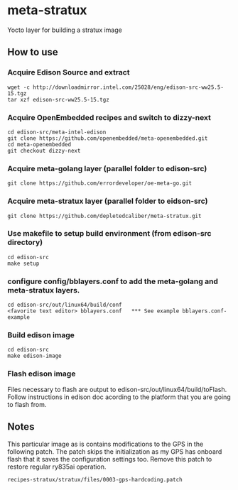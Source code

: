 # meta-stratux
Yocto layer for building a stratux image


## How to use
### Acquire Edison Source and extract
```
wget -c http://downloadmirror.intel.com/25028/eng/edison-src-ww25.5-15.tgz
tar xzf edison-src-ww25.5-15.tgz
```

### Acquire OpenEmbedded recipes and switch to dizzy-next
```
cd edison-src/meta-intel-edison
git clone https://github.com/openembedded/meta-openembedded.git
cd meta-openembedded
git checkout dizzy-next
```

### Acquire meta-golang layer (parallel folder to edison-src)
```
git clone https://github.com/errordeveloper/oe-meta-go.git
```

### Acquire meta-stratux layer (parallel folder to eidson-src)
```
git clone https://github.com/depletedcaliber/meta-stratux.git
```

### Use makefile to setup build environment (from edison-src directory)
```
cd edison-src
make setup
```

### configure config/bblayers.conf to add the meta-golang and meta-stratux layers.
```
cd edison-src/out/linux64/build/conf
<favorite text editor> bblayers.conf   *** See example bblayers.conf-example
```

### Build edison image
```
cd edison-src
make edison-image
```

### Flash edison image 
Files necessary to flash are output to edison-src/out/linux64/build/toFlash. Follow instructions in edison doc acording to the platform that you are going to flash from.




## Notes

This particular image as is contains modifications to the GPS in the following patch. The patch skips the initialization as my GPS has onboard flash that it saves the configuration settings too. Remove this patch to restore regular ry835ai operation.
```
recipes-stratux/stratux/files/0003-gps-hardcoding.patch
```
